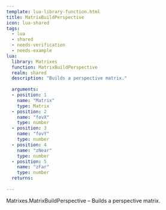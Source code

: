 ```yaml
---
template: lua-library-function.html
title: MatrixBuildPerspective
icon: lua-shared
tags:
  - lua
  - shared
  - needs-verification
  - needs-example
lua:
  library: Matrixes
  function: MatrixBuildPerspective
  realm: shared
  description: "Builds a perspective matrix."
  
  arguments:
  - position: 1
    name: "Matrix"
    type: Matrix
  - position: 2
    name: "fovX"
    type: number
  - position: 3
    name: "fovY"
    type: number
  - position: 4
    name: "zNear"
    type: number
  - position: 5
    name: "zFar"
    type: number
  returns:
    
---
```


<div class="lua__search__keywords">
Matrixes.MatrixBuildPerspective &#x2013; Builds a perspective matrix.
</div>
